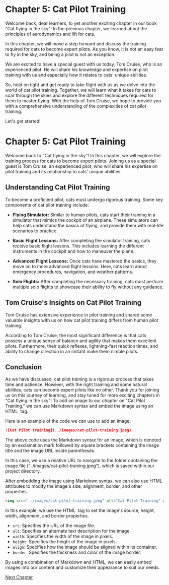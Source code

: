 # Chapter 5: Cat Pilot Training

Welcome back, dear learners, to yet another exciting chapter in our book "Cat flying in the sky"! In the previous chapter, we learned about the principles of aerodynamics and lift for cats. 

In this chapter, we will move a step forward and discuss the training required for cats to become expert pilots. As you know, it is not an easy feat to fly in the sky, and being a pilot is not an exception.

We are excited to have a special guest with us today, Tom Cruise, who is an experienced pilot. He will share his knowledge and expertise on pilot training with us and especially how it relates to cats' unique abilities.

So, hold on tight and get ready to take flight with us as we delve into the world of cat pilot training. Together, we will learn what it takes for cats to soar through the skies and explore the different techniques required for them to master flying. With the help of Tom Cruise, we hope to provide you with a comprehensive understanding of the complexities of cat pilot training. 

Let's get started!
# Chapter 5: Cat Pilot Training

Welcome back to "Cat flying in the sky"! In this chapter, we will explore the training process for cats to become expert pilots. Joining us as a special guest is Tom Cruise, an experienced pilot, who will share his expertise on pilot training and its relationship to cats' unique abilities.

## Understanding Cat Pilot Training

To become a proficient pilot, cats must undergo rigorous training. Some key components of cat pilot training include:

- **Flying Simulator:** Similar to human pilots, cats start their training in a simulator that mimics the cockpit of an airplane. These simulators can help cats understand the basics of flying, and provide them with real-life scenarios to practice.

- **Basic Flight Lessons:** After completing the simulator training, cats receive basic flight lessons. This includes learning the different instruments in the cockpit and how to maneuver the plane.

- **Advanced Flight Lessons:** Once cats have mastered the basics, they move on to more advanced flight lessons. Here, cats learn about emergency procedures, navigation, and weather patterns.

- **Solo Flights:** After completing the necessary training, cats must perform multiple solo flights to showcase their ability to fly without any guidance.

## Tom Cruise's Insights on Cat Pilot Training

Tom Cruise has extensive experience in pilot training and shared some valuable insights with us on how cat pilot training differs from human pilot training. 

According to Tom Cruise, the most significant difference is that cats possess a unique sense of balance and agility that makes them excellent pilots. Furthermore, their quick reflexes, lightning-fast reaction times, and ability to change direction in an instant make them nimble pilots.

## Conclusion

As we have discussed, cat pilot training is a rigorous process that takes time and patience. However, with the right training and some natural abilities, cats can become expert pilots like no other. Thank you for joining us on this journey of learning, and stay tuned for more exciting chapters in "Cat flying in the sky"!
To add an image to our chapter on "Cat Pilot Training," we can use Markdown syntax and embed the image using an HTML <img> tag.

Here is an example of the code we can use to add an image:

```md
![Cat Pilot Training](../images/cat-pilot-training.jpeg)
```

The above code uses the Markdown syntax for an image, which is denoted by an exclamation mark followed by square brackets containing the image title and the image URL inside parentheses. 

In this case, we use a relative URL to navigate to the folder containing the image file ("../images/cat-pilot-training.jpeg"), which is saved within our project directory.

After embedding the image using Markdown syntax, we can also use HTML attributes to modify the image's size, alignment, border, and other properties.

```html
<img src="../images/cat-pilot-training.jpeg" alt="Cat Pilot Training" width="500" height="300" align="center" border="2">
```

In this example, we use the HTML <img> tag to set the image's source, height, width, alignment, and border properties. 

- `src`: Specifies the URL of the image file.
- `alt`: Specifies an alternate text description for the image.
- `width`: Specifies the width of the image in pixels.
- `height`: Specifies the height of the image in pixels.
- `align`: Specifies how the image should be aligned within its container.
- `border`: Specifies the thickness and color of the image border.

By using a combination of Markdown and HTML, we can easily embed images into our content and customize their appearance to suit our needs.


[Next Chapter](06_Chapter06.md)